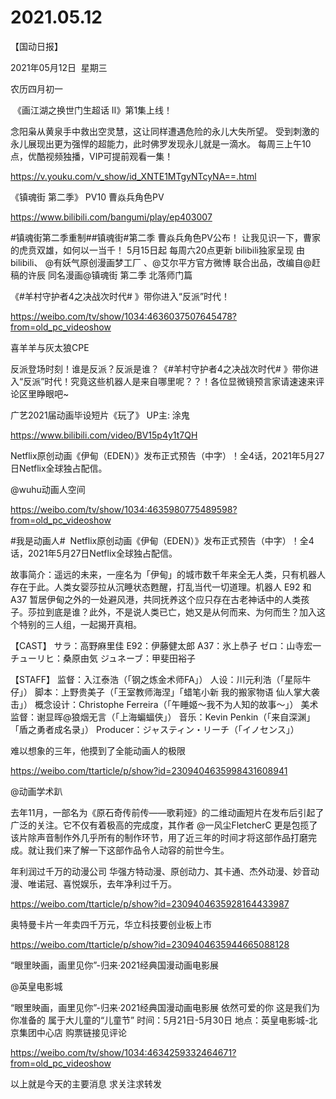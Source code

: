 ﻿#  2021.05.12
【国动日报】

2021年05月12日  星期三


农历四月初一

 《画江湖之换世门生超话 Ⅱ》第1集上线！


念阳枭从黄泉手中救出空灵慧，这让同样遭遇危险的永儿大失所望。
受到刺激的永儿展现出更为强悍的超能力，此时佛罗发现永儿就是一滴水。
每周三上午10点，优酷视频独播，VIP可提前观看一集！

https://v.youku.com/v_show/id_XNTE1MTgyNTcyNA==.html




《镇魂街 第二季》 PV10 曹焱兵角色PV

https://www.bilibili.com/bangumi/play/ep403007

#镇魂街第二季重制##镇魂街#第二季 曹焱兵角色PV公布！
让我见识一下，曹家的虎贲双雄，如何以一当千！
5月15日起 每周六20点更新 bilibili独家呈现
由bilibili、 @有妖气原创漫画梦工厂 、@艾尔平方官方微博 联合出品，改编自@赶稿的许辰 同名漫画@镇魂街 第二季 北落师门篇




《#羊村守护者4之决战次时代# 》带你进入“反派”时代！

https://weibo.com/tv/show/1034:4636037507645478?from=old_pc_videoshow

喜羊羊与灰太狼CPE


反派登场时刻！谁是反派？反派是谁？《#羊村守护者4之决战次时代# 》带你进入“反派”时代！究竟这些机器人是来自哪里呢？？！各位显微镜预言家请速速来评论区里睁眼吧~ 


广艺2021届动画毕设短片《玩了》 UP主: 涂鬼

https://www.bilibili.com/video/BV15p4y1t7QH




Netflix原创动画《伊甸（EDEN）》发布正式预告（中字）！全4话，2021年5月27日Netflix全球独占配信。

@wuhu动画人空间    


https://weibo.com/tv/show/1034:4635980775489598?from=old_pc_videoshow

#我是动画人#  Netflix原创动画《伊甸（EDEN）》发布正式预告（中字）！全4话，2021年5月27日Netflix全球独占配信。

故事简介：遥远的未来，一座名为「伊甸」的城市数千年来全无人类，只有机器人存在于此。人类女婴莎拉从沉睡状态甦醒，打乱当代一切道理。机器人 E92 和 A37 暂居伊甸之外的一处避风港，共同抚养这个应只存在古老神话中的人类孩子。莎拉到底是谁？此外，不是说人类已亡，她又是从何而来、为何而生？加入这个特别的三人组，一起揭开真相。

【CAST】
サラ：高野麻里佳
E92：伊藤健太郎
A37：氷上恭子
ゼロ：山寺宏一
チューリヒ：桑原由気
ジュネーブ：甲斐田裕子

【STAFF】
监督：入江泰浩（「钢之炼金术师FA」）
人设：川元利浩（「星际牛仔」）
脚本：上野贵美子（「王室教师海涅」「蜡笔小新 我的搬家物语 仙人掌大袭击」）
概念设计：Christophe Ferreira（「午睡姬～我不为人知的故事～」）
美术监督：谢显晖@狼烟无言（「上海蝙蝠侠」）
音乐：Kevin Penkin（「来自深渊」「盾之勇者成名录」）
Producer：ジャスティン・リーチ（「イノセンス」）

难以想象的三年，他摸到了全能动画人的极限

https://weibo.com/ttarticle/p/show?id=2309404635998431608941


@动画学术趴                            

去年11月，一部名为《原石奇传前传——歌莉娅》的二维动画短片在发布后引起了广泛的关注。它不仅有着极高的完成度，其作者 @一风尘FletcherC 更是包揽了该片除声音制作外几乎所有的制作环节，用了近三年的时间才将这部作品打磨完成。就让我们来了解一下这部作品令人动容的前世今生。

年利润过千万的动漫公司
华强方特动漫、原创动力、其卡通、杰外动漫、妙音动漫、唯诺冠、喜悦娱乐，去年净利过千万。

https://weibo.com/ttarticle/p/show?id=2309404635928164433987


奥特曼卡片一年卖四千万元，华立科技要创业板上市

https://weibo.com/ttarticle/p/show?id=2309404635944665088128

“眼里映画，画里见你”-归来·2021经典国漫动画电影展


@英皇电影城    


“眼里映画，画里见你”-归来·2021经典国漫动画电影展
依然可爱的你
这是我们为你准备的
属于大儿童的“儿童节”
时间：5月21日-5月30日
地点：英皇电影城-北京集团中心店
购票链接见评论

https://weibo.com/tv/show/1034:4634259332464671?from=old_pc_videoshow


以上就是今天的主要消息
求关注求转发
















